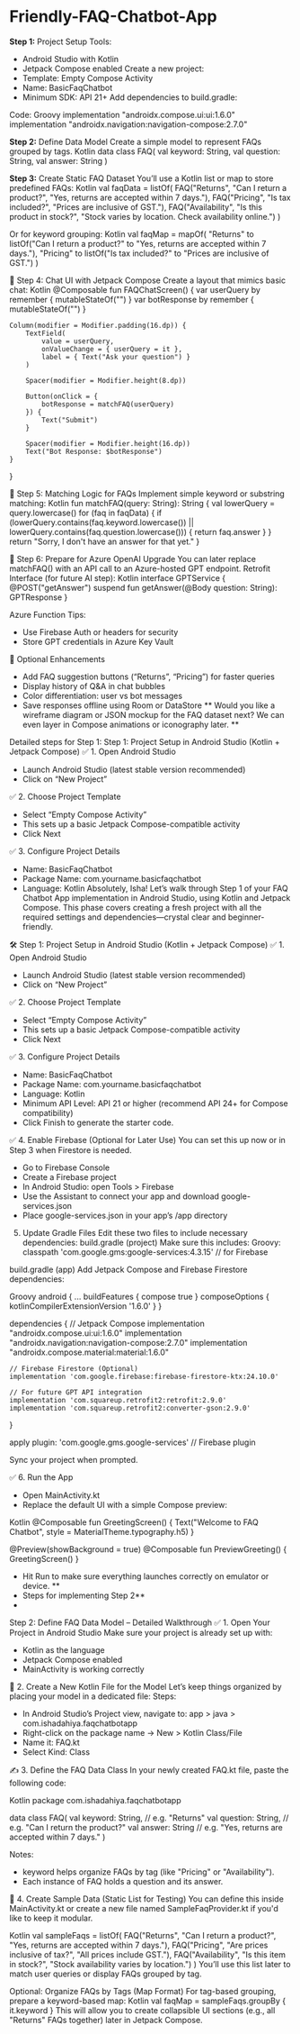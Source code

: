 # Friendly-FAQ-Chatbot-App
**Step 1:** Project Setup
Tools:
- Android Studio with Kotlin
- Jetpack Compose enabled
Create a new project:
- Template: Empty Compose Activity
- Name: BasicFaqChatbot
- Minimum SDK: API 21+
Add dependencies to build.gradle:

Code:
Groovy
implementation "androidx.compose.ui:ui:1.6.0"
implementation "androidx.navigation:navigation-compose:2.7.0"

**Step 2:** Define Data Model
Create a simple model to represent FAQs grouped by tags.
Kotlin
data class FAQ(
    val keyword: String,
    val question: String,
    val answer: String
)

**Step 3:** Create Static FAQ Dataset
You’ll use a Kotlin list or map to store predefined FAQs:
Kotlin
val faqData = listOf(
    FAQ("Returns", "Can I return a product?", "Yes, returns are accepted within 7 days."),
    FAQ("Pricing", "Is tax included?", "Prices are inclusive of GST."),
    FAQ("Availability", "Is this product in stock?", "Stock varies by location. Check availability online.")
)

Or for keyword grouping:
Kotlin
val faqMap = mapOf(
    "Returns" to listOf("Can I return a product?" to "Yes, returns are accepted within 7 days."),
    "Pricing" to listOf("Is tax included?" to "Prices are inclusive of GST.")
)

💬 Step 4: Chat UI with Jetpack Compose
Create a layout that mimics basic chat:
Kotlin
@Composable
fun FAQChatScreen() {
    var userQuery by remember { mutableStateOf("") }
    var botResponse by remember { mutableStateOf("") }

    Column(modifier = Modifier.padding(16.dp)) {
        TextField(
            value = userQuery,
            onValueChange = { userQuery = it },
            label = { Text("Ask your question") }
        )

        Spacer(modifier = Modifier.height(8.dp))

        Button(onClick = {
            botResponse = matchFAQ(userQuery)
        }) {
            Text("Submit")
        }

        Spacer(modifier = Modifier.height(16.dp))
        Text("Bot Response: $botResponse")
    }
}

🔎 Step 5: Matching Logic for FAQs
Implement simple keyword or substring matching:
Kotlin
fun matchFAQ(query: String): String {
    val lowerQuery = query.lowercase()
    for (faq in faqData) {
        if (lowerQuery.contains(faq.keyword.lowercase()) ||
            lowerQuery.contains(faq.question.lowercase())) {
            return faq.answer
        }
    }
    return "Sorry, I don't have an answer for that yet."
}

🌟 Step 6: Prepare for Azure OpenAI Upgrade
You can later replace matchFAQ() with an API call to an Azure-hosted GPT endpoint.
Retrofit Interface (for future AI step):
Kotlin
interface GPTService {
    @POST("getAnswer")
    suspend fun getAnswer(@Body question: String): GPTResponse
}

Azure Function Tips:
- Use Firebase Auth or headers for security
- Store GPT credentials in Azure Key Vault

🎨 Optional Enhancements
- Add FAQ suggestion buttons (“Returns”, “Pricing”) for faster queries
- Display history of Q&A in chat bubbles
- Color differentiation: user vs bot messages
- Save responses offline using Room or DataStore
**
Would you like a wireframe diagram or JSON mockup for the FAQ dataset next? We can even layer in Compose animations or iconography later. **

Detailed steps for Step 1:
Step 1: Project Setup in Android Studio (Kotlin + Jetpack Compose)
✅ 1. Open Android Studio
- Launch Android Studio (latest stable version recommended)
- Click on “New Project”

✅ 2. Choose Project Template
- Select “Empty Compose Activity”
- This sets up a basic Jetpack Compose-compatible activity
- Click Next

✅ 3. Configure Project Details
- Name: BasicFaqChatbot
- Package Name: com.yourname.basicfaqchatbot
- Language: Kotlin
Absolutely, Isha! Let’s walk through Step 1 of your FAQ Chatbot App implementation in Android Studio, using Kotlin and Jetpack Compose. This phase covers creating a fresh project with all the required settings and dependencies—crystal clear and beginner-friendly.

🛠️ Step 1: Project Setup in Android Studio (Kotlin + Jetpack Compose)
✅ 1. Open Android Studio
- Launch Android Studio (latest stable version recommended)
- Click on “New Project”

✅ 2. Choose Project Template
- Select “Empty Compose Activity”
- This sets up a basic Jetpack Compose-compatible activity
- Click Next

✅ 3. Configure Project Details
- Name: BasicFaqChatbot
- Package Name: com.yourname.basicfaqchatbot
- Language: Kotlin
- Minimum API Level: API 21 or higher (recommend API 24+ for Compose compatibility)
- Click Finish to generate the starter code.

✅ 4. Enable Firebase (Optional for Later Use)
You can set this up now or in Step 3 when Firestore is needed.
- Go to Firebase Console
- Create a Firebase project
- In Android Studio: open Tools > Firebase
- Use the Assistant to connect your app and download google-services.json
- Place google-services.json in your app’s /app directory

5. Update Gradle Files
Edit these two files to include necessary dependencies:
build.gradle (project)
Make sure this includes:
Groovy:
classpath 'com.google.gms:google-services:4.3.15' // for Firebase

build.gradle (app)
Add Jetpack Compose and Firebase Firestore dependencies:

Groovy
android {
    ...
    buildFeatures {
        compose true
    }
    composeOptions {
        kotlinCompilerExtensionVersion '1.6.0'
    }
}

dependencies {
    // Jetpack Compose
    implementation "androidx.compose.ui:ui:1.6.0"
    implementation "androidx.navigation:navigation-compose:2.7.0"
    implementation "androidx.compose.material:material:1.6.0"

    // Firebase Firestore (Optional)
    implementation 'com.google.firebase:firebase-firestore-ktx:24.10.0'

    // For future GPT API integration
    implementation 'com.squareup.retrofit2:retrofit:2.9.0'
    implementation 'com.squareup.retrofit2:converter-gson:2.9.0'
}

apply plugin: 'com.google.gms.google-services'  // Firebase plugin

Sync your project when prompted.

✅ 6. Run the App
- Open MainActivity.kt
- Replace the default UI with a simple Compose preview:

Kotlin
@Composable
fun GreetingScreen() {
    Text("Welcome to FAQ Chatbot", style = MaterialTheme.typography.h5)
}

@Preview(showBackground = true)
@Composable
fun PreviewGreeting() {
    GreetingScreen()
}

- Hit Run to make sure everything launches correctly on emulator or device.
**
- Steps for implementing Step 2**
- 
Step 2: Define FAQ Data Model – Detailed Walkthrough
✅ 1. Open Your Project in Android Studio
Make sure your project is already set up with:
- Kotlin as the language
- Jetpack Compose enabled
- MainActivity is working correctly

📂 2. Create a New Kotlin File for the Model
Let’s keep things organized by placing your model in a dedicated file:
Steps:
- In Android Studio’s Project view, navigate to:
app > java > com.ishadahiya.faqchatbotapp
- Right-click on the package name →
New > Kotlin Class/File
- Name it: FAQ.kt
- Select Kind: Class

✍️ 3. Define the FAQ Data Class
In your newly created FAQ.kt file, paste the following code:

Kotlin
package com.ishadahiya.faqchatbotapp

data class FAQ(
    val keyword: String,   // e.g. "Returns"
    val question: String,  // e.g. "Can I return the product?"
    val answer: String     // e.g. "Yes, returns are accepted within 7 days."
)

 Notes:
- keyword helps organize FAQs by tag (like "Pricing" or "Availability").
- Each instance of FAQ holds a question and its answer.

🧪 4. Create Sample Data (Static List for Testing)
You can define this inside MainActivity.kt or create a new file named SampleFaqProvider.kt if you'd like to keep it modular.

Kotlin
val sampleFaqs = listOf(
    FAQ("Returns", "Can I return a product?", "Yes, returns are accepted within 7 days."),
    FAQ("Pricing", "Are prices inclusive of tax?", "All prices include GST."),
    FAQ("Availability", "Is this item in stock?", "Stock availability varies by location.")
)
You’ll use this list later to match user queries or display FAQs grouped by tag.

Optional: Organize FAQs by Tags (Map Format)
For tag-based grouping, prepare a keyword-based map:
Kotlin
val faqMap = sampleFaqs.groupBy { it.keyword }
This will allow you to create collapsible UI sections (e.g., all "Returns" FAQs together) later in Jetpack Compose.







